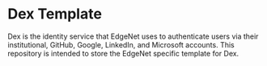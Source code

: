 # Dex Template

Dex is the identity service that EdgeNet uses to authenticate users via their institutional, GitHub, Google, LinkedIn, and Microsoft accounts. This repository is intended to store the EdgeNet specific template for Dex.